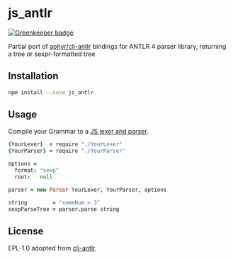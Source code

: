 # js_antlr

[![Greenkeeper badge](https://badges.greenkeeper.io/nextorigin/js_antlr.svg)](https://greenkeeper.io/)

Partial port of [aphyr/clj-antlr][clj-antlr] bindings for ANTLR 4 parser library, returning a tree or sexpr-formatted tree

## Installation
```sh
npm install --save js_antlr
```

## Usage

Compile your Grammar to a [JS lexer and parser](https://github.com/antlr/antlr4/blob/master/doc/javascript-target.md#how-to-create-a-javascript-lexer-or-parser).
```coffee
{YourLexer}  = require "./YourLexer"
{YourParser} = require "./YourParser"

options =
  format: "sexp"
  root:   null

parser = new Parser YourLexer, YourParser, options

string        = "someNum > 3"
sexpParseTree = parser.parse string
```

## License

EPL-1.0 adopted from [clj-antlr][clj-antlr]

  [clj-antlr]: https://github.com/aphyr/clj-antlr
